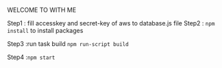 WELCOME TO WITH ME

Step1 : fill accesskey and secret-key of aws to database.js file
Step2 : `npm install` to install packages

Step3 :run task build
`npm run-script build`

Step4 :`npm start`

